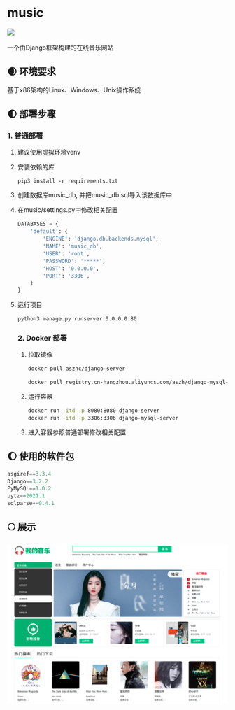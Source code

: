 # music



![](https://gitee.com/aszh/Gitee-Pages/raw/master/img/logo.png)

 一个由Django框架构建的在线音乐网站



## :waxing_crescent_moon: 环境要求

基于x86架构的Linux、Windows、Unix操作系统



## :first_quarter_moon: 部署步骤

### 1. 普通部署

1. 建议使用虚拟环境venv

2. 安装依赖的库

   ```
   pip3 install -r requirements.txt
   ```

3. 创建数据库music_db, 并把music_db.sql导入该数据库中

4. 在music/settings.py中修改相关配置

   ```python
   DATABASES = {
       'default': {
           'ENGINE': 'django.db.backends.mysql',
           'NAME': 'music_db',
           'USER': 'root',
           'PASSWORD': '*****',
           'HOST': '0.0.0.0',
           'PORT': '3306',
       }
   }
   ```

5. 运行项目

   ```bash
   python3 manage.py runserver 0.0.0.0:80
   ```

   ### 2. Docker 部署

   1. 拉取镜像

      ```bash
      docker pull aszhc/django-server
      ```
      ```bash
      docker pull registry.cn-hangzhou.aliyuncs.com/aszh/django-mysql-server
      ```

   2. 运行容器

      ```bash
      docker run -itd -p 8080:8080 django-server
      docker run -itd -p 3306:3306 django-mysql-server
      ```
      
   3. 进入容器参照普通部署修改相关配置
   
      

## :waxing_gibbous_moon: 使用的软件包

```python
asgiref==3.3.4
Django==3.2.2
PyMySQL==1.0.2
pytz==2021.1
sqlparse==0.4.1
```



## :full_moon: 展示

![展示](./展示图片.png)